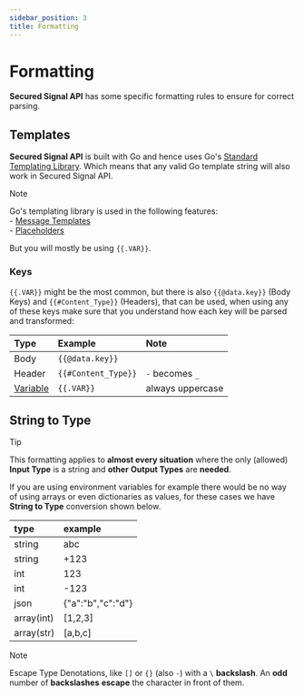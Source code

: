 ```yaml
---
sidebar_position: 3
title: Formatting
---
```


# Formatting

**Secured Signal API** has some specific formatting rules to ensure for correct parsing.

## Templates

**Secured Signal API** is built with Go and hence uses Go's [Standard Templating Library](https://pkg.go.dev/text/template).
Which means that any valid Go template string will also work in Secured Signal API.

> [!NOTE]
> Go's templating library is used in the following features:
> <br/>- [Message Templates](../configuration/message-template) <br/>- [Placeholders](./advanced)

But you will mostly be using `{{.VAR}}`.

### Keys

`{{.VAR}}` might be the most common, but there is also `{{@data.key}}` (Body Keys) and `{{#Content_Type}}` (Headers), that can be used,
when using any of these keys make sure that you understand how each key will be parsed and transformed:

| Type                                   | Example             | Note             |
| :------------------------------------- | :------------------ | :--------------- |
| Body                                   | `{{@data.key}}`     |                  |
| Header                                 | `{{#Content_Type}}` | `-` becomes `_`  |
| [Variable](../configuration/variables) | `{{.VAR}}`          | always uppercase |

## String to Type

> [!TIP]
> This formatting applies to **almost every situation** where the only (allowed) **Input Type** is a string and **other** **Output Types** are **needed**.

If you are using environment variables for example there would be no way of using arrays or even dictionaries as values, for these cases we have **String to Type** conversion shown below.

| type       | example             |
| :--------- | :------------------ |
| string     | abc                 |
| string     | +123                |
| int        | 123                 |
| int        | -123                |
| json       | \{"a":"b","c":"d"\} |
| array(int) | [1,2,3]             |
| array(str) | [a,b,c]             |

> [!NOTE]
> Escape Type Denotations, like `[]` or `{}` (also `-`) with a `\` **backslash**.
> An **odd** number of **backslashes** **escape** the character in front of them.
